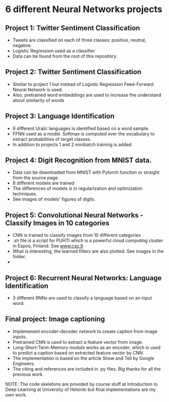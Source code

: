 # 6 different Neural Networks projects

## Project 1: Twitter Sentiment Classification 
- Tweets are classified on each of three classes: positive, neutral, negative
- Logistic Regression used as a classifier
- Data can be found from the root of this repository. 

## Project 2:  Twitter Sentiment Classification
- Similar to project 1 but instead of Logistic Regression Feed-Forward Neural Network is used. 
- Also, pretrained word embeddings are used to increase the understand about similarity of words

## Project 3: Language Identification
- 6 different Uralic languages is identified based on a word sample.
- FFNN used as a model. Softmax is computed over the vocabulary to extract probabilities of target classes. 
- In addition to projects 1 and 2 minibatch training is added 

## Project 4: Digit Recognition from MNIST data. 
- Data can be downloaded from MNIST with Pytorch function or straight from the source page. 
- 6 different models are trained
- The differences of models is in regularization and optimization techniques. 
- See images of models' figures of digits.

## Project 5: Convolutional Neural Networks - Classify Images in 10 categories
- CNN is trained to classify images from 10 different categories
- .sh file is a script for PUHTI which is a powerful cloud computing cluster in Espoo, Finland. See www.csc.fi
- What is interesting, the learned filters are also plotted. See images in the folder. 
- 
## Project 6: Recurrent Neural Networks: Language Identification
- 3 different RNNs are used to classify a language based on an input word.

## Final project: Image captioning
- Implemenent encoder-decoder network to create caption from image inputs. 
- Pretrained CNN is used to extract a feature vector from image. 
- Long-Short-Term-Memory module works as an encoder, which is used to predict a caption based on extracted feature vector by CNN. 
- The implementation is based on the article Show and Tell by Google Engineers. 
- The citing and references are included in .py files. Big thanks for all the previous work.

NOTE: The code skeletons are provided by course stuff at Introduction to Deep Learning at University of Helsinki but final implementations are my own work. 
